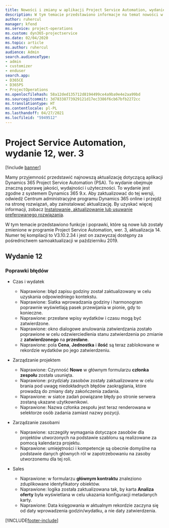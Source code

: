 ```yaml
---
title: Nowości i zmiany w aplikacji Project Service Automation, wydanie 12, wer. 3
description: W tym temacie przedstawiono informacje na temat nowości w aktualizacji usługi Project Service Automation, wydanie 12, wer. 3.
author: ruhercul
manager: kfend
ms.service: project-operations
ms.custom: dyn365-projectservice
ms.date: 02/04/2020
ms.topic: article
ms.author: ruhercul
audience: Admin
search.audienceType:
- admin
- customizer
- enduser
search.app:
- D365CE
- D365PS
- ProjectOperations
ms.openlocfilehash: 58a12ded135712d8194499ce4a9ba9e4e2aa99bd
ms.sourcegitcommit: 3d78338773929121d17ec3386f6cb67bfb2272cc
ms.translationtype: HT
ms.contentlocale: pl-PL
ms.lasthandoff: 04/27/2021
ms.locfileid: "5949512"
---
```

# <a name="project-service-automation-update-release-12-v3"></a>Project Service Automation, wydanie 12, wer. 3

[!include [banner](../includes/psa-now-project-operations.md)]

Mamy przyjemność przedstawić najnowszą aktualizację dotyczącą aplikacji Dynamics 365 Project Service Automation (PSA). To wydanie obejmuje znaczną poprawę jakości, wydajności i użyteczności. To wydanie jest zgodne z systemem Dynamics 365 9.x. Aby zaktualizować do tej wersji, odwiedź Centrum administracyjne programu Dynamics 365 online i przejdź na stronę rozwiązań, aby zainstalować aktualizację. By uzyskać więcej informacji, zobacz [Instalowanie, aktualizowanie lub usuwanie preferowanego rozwiązania](/power-platform/admin/install-remove-preferred-solution).

W tym temacie przedstawiono funkcje i poprawki, które są nowe lub zostały zmienione w programie Project Service Automation, wer. 3, aktualizacja 14. Numer tej kompilacji to V3.10.2.34 i jest on zazwyczaj dostępny za pośrednictwem samoaktualizacji w październiku 2019.

## <a name="update-release-12"></a>Wydanie 12

### <a name="bug-fixes"></a>Poprawki błędów

- Czas i wydatek

    - Naprawione: błąd zapisu godziny został zaktualizowany w celu uzyskania odpowiedniego kontekstu.
    - Naprawione: Siatka wprowadzania godziny i harmonogram poprawnie wyświetlają pasek przewijania w pionie, gdy to konieczne.
    - Naprawione: przesłane wpisy wydatków i czasu mogą być zatwierdzone.
    - Naprawione: okno dialogowe anulowania zatwierdzania zostało poprawione w celu odzwierciedlenia stanu zatwierdzenia po zmianie z **zatwierdzonego** na **przesłane**.
    - Naprawione: pola **Cena**, **Jednostka** i **ilość** są teraz zablokowane w rekordzie wydatków po jego zatwierdzeniu.

- Zarządzanie projektem

    - Naprawione: Czynność **Nowe** w głównym formularzu **członka zespołu** została usunięta.
    - Naprawione: przydziały zasobów zostały zaktualizowane w celu brania pod uwagę niedokładnych błędów zaokrąglania, które prowadzą do zmiany daty zakończenia zadania.
    - Naprawione: w siatce zadań powiązane błędy po stronie serwera zostaną ukazane użytkownikowi.
    - Naprawione: Nazwa członka zespołu jest teraz renderowana w selektorze osób zadania zamiast nazwy pozycji.

- Zarządzanie zasobami

    - Naprawione: szczegóły wymagania dotyczące zasobów dla projektów utworzonych na podstawie szablonu są realizowane za pomocą kalendarza projektu.
    - Naprawione: umiejętności i kompetencje są obecnie domyślne na podstawie danych głównych ról w zapotrzebowaniu na zasoby utworzonemu dla tej roli.

- Sales

    - Naprawione: w formularzu **głównym kontraktu** znaleziono zduplikowane identyfikatory obiektów.
    - Naprawione: logika została zaktualizowana tak, by karta **Analiza oferty** była wyświetlana w celu ukazania konfiguracji metadanych karty.
    - Naprawione: Data księgowania w aktualnym rekordzie zaczyna się od daty wprowadzenia godzin/wydatku, a nie daty zatwierdzenia.


[!INCLUDE[footer-include](../includes/footer-banner.md)]